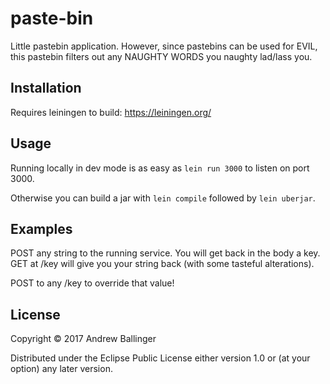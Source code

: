 # paste-bin

Little pastebin application.
However, since pastebins can be used for EVIL, this pastebin filters out any NAUGHTY WORDS you naughty lad/lass you.

## Installation

Requires leiningen to build:
https://leiningen.org/

## Usage

Running locally in dev mode is as easy as `lein run 3000` to listen on port 3000.

Otherwise you can build a jar with
`lein compile`
followed by 
`lein uberjar`.

## Examples

POST any string to the running service. You will get back in the body a key.
GET at <url>/key will give you your string back (with some tasteful alterations).

POST to any <url>/key to override that value!

## License

Copyright © 2017 Andrew Ballinger

Distributed under the Eclipse Public License either version 1.0 or (at
your option) any later version.
